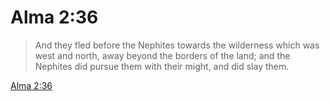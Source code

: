 # Alma 2:36

> And they fled before the Nephites towards the wilderness which was west and north, away beyond the borders of the land; and the Nephites did pursue them with their might, and did slay them.

[Alma 2:36](https://www.churchofjesuschrist.org/study/scriptures/bofm/alma/2?lang=eng&id=p36#p36)


